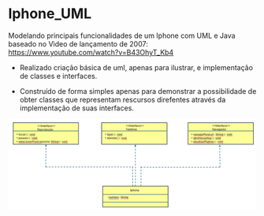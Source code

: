 # Iphone_UML
Modelando principais funcionalidades de um Iphone com UML e Java baseado no Vìdeo de lançamento de 2007:  https://www.youtube.com/watch?v=B43OhyT_Kb4

- Realizado criação básica de uml, apenas para ilustrar, e implementação de classes e interfaces.

- Construído de forma simples apenas para demonstrar a possibilidade de obter classes que representam rescursos direfentes através da implementação de suas interfaces.

![UML simples](uml_diagrama.png)
